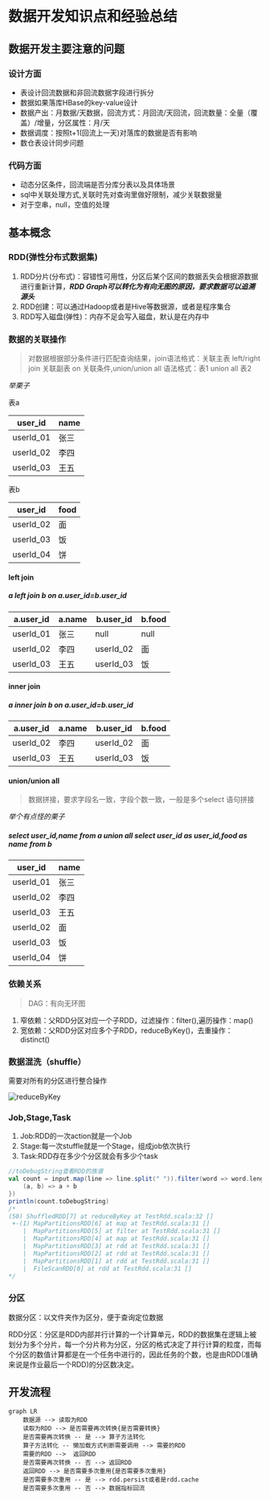 # 数据开发知识点和经验总结

## 数据开发主要注意的问题

### 设计方面
+ 表设计回流数据和非回流数据字段进行拆分
+ 数据如果落库HBase的key-value设计
+ 数据产出：月数据/天数据，回流方式：月回流/天回流，回流数量：全量（覆盖）/增量，分区属性：月/天
+ 数据调度：按照t+1(回流上一天)对落库的数据是否有影响
+ 数仓表设计同步问题
### 代码方面
+ 动态分区条件，回流端是否分库分表以及具体场景
+ sql中关联处理方式,关联时先对查询里做好限制，减少关联数据量
+ 对于空串，null，空值的处理

## 基本概念

### RDD(弹性分布式数据集)

1. RDD分片(分布式)：容错性可用性，分区后某个区间的数据丢失会根据源数据进行重新计算，***RDD Graph可以转化为有向无图的原因，要求数据可以追溯源头***
2. RDD创建：可以通过Hadoop或者是Hive等数据源，或者是程序集合
3. RDD写入磁盘(弹性)：内存不足会写入磁盘，默认是在内存中

### 数据的关联操作
>对数据根据部分条件进行匹配查询结果，join语法格式：关联主表 left/right join 关联副表 on  关联条件,union/union all 语法格式：表1 union all 表2

*举栗子*

表a

| user_id   | name |
| --------- | ---- |
| userId_01 | 张三 |
| userId_02 | 李四 |
| userId_03 | 王五 |

表b

| user_id   | food |
| --------- | ---- |
| userId_02 | 面   |
| userId_03 | 饭   |
| userId_04 | 饼   |

#### left join

##### a left join b on a.user_id=b.user_id

| a.user_id | a.name | b.user_id | b.food |
| --------- | ------ | --------- | ------ |
| userId_01 | 张三   | null      | null   |
| userId_02 | 李四   | userId_02 | 面     |
| userId_03 | 王五   | userId_03 | 饭     |

#### inner join

##### a inner join b on a.user_id=b.user_id

| a.user_id | a.name | b.user_id | b.food |
| --------- | ------ | --------- | ------ |
| userId_02 | 李四   | userId_02 | 面     |
| userId_03 | 王五   | userId_03 | 饭     |

#### union/union all

>数据拼接，要求字段名一致，字段个数一致，一般是多个select 语句拼接

*举个有点怪的栗子*

##### select user_id,name from a union all select user_id as user_id,food as name from b

| user_id   | name |
| --------- | ---- |
| userId_01 | 张三 |
| userId_02 | 李四 |
| userId_03 | 王五 |
| userId_02 | 面   |
| userId_03 | 饭   |
| userId_04 | 饼   |

### 依赖关系

> DAG：有向无环图

1. 窄依赖：父RDD分区对应一个子RDD，过滤操作：filter(),遍历操作：map()
2. 宽依赖：父RDD分区对应多个子RDD，reduceByKey()，去重操作：distinct()

### 数据混洗（shuffle）

需要对所有的分区进行整合操作

![reduceByKey](E:\image\img\reduceByKey.png)

### Job,Stage,Task

1. Job:RDD的一次action就是一个Job
2. Stage:每一次stuffle就是一个Stage，组成job依次执行
3. Task:RDD存在多少个分区就会有多少个task

```scala
//toDebugString查看RDD的族谱
val count = input.map(line => line.split(" ")).filter(word => word.length > 0).map(word => (word(0), 1)).reduceByKey({
    (a, b) => a + b
})
println(count.toDebugString)
/*
(50) ShuffledRDD[7] at reduceByKey at TestRdd.scala:32 []
 +-(1) MapPartitionsRDD[6] at map at TestRdd.scala:31 []
    |  MapPartitionsRDD[5] at filter at TestRdd.scala:31 []
    |  MapPartitionsRDD[4] at map at TestRdd.scala:31 []
    |  MapPartitionsRDD[3] at rdd at TestRdd.scala:31 []
    |  MapPartitionsRDD[2] at rdd at TestRdd.scala:31 []
    |  MapPartitionsRDD[1] at rdd at TestRdd.scala:31 []
    |  FileScanRDD[0] at rdd at TestRdd.scala:31 []
*/
```

### 分区

数据分区：以文件夹作为区分，便于查询定位数据

RDD分区：分区是RDD内部并行计算的一个计算单元，RDD的数据集在逻辑上被划分为多个分片，每一个分片称为分区，分区的格式决定了并行计算的粒度，而每个分区的数值计算都是在一个任务中进行的，因此任务的个数，也是由RDD(准确来说是作业最后一个RDD)的分区数决定。

## 开发流程

```mermaid
graph LR
	数据源 --> 读取为RDD
	读取为RDD --> 是否需要再次转换{是否需要转换}
	是否需要再次转换 -- 是 --> 算子方法转化
	算子方法转化 -- 懒加载方式判断需要调用 --> 需要的RDD
	需要的RDD -->  返回RDD
	是否需要再次转换 -- 否 --> 返回RDD
	返回RDD --> 是否需要多次重用{是否需要多次重用}
	是否需要多次重用 -- 是 --> rdd.persist或者是rdd.cache
	是否需要多次重用 -- 否 --> 数据指标回流
```